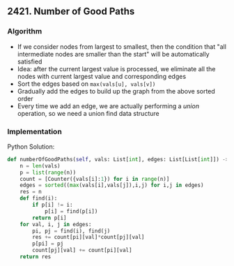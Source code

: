 ## 2421. Number of Good Paths
### Algorithm
- If we consider nodes from largest to smallest, then the condition that "all intermediate nodes are smaller than the start" will be automatically satisfied
- Idea: after the current largest value is processed, we eliminate all the nodes with current largest value and corresponding edges
- Sort the edges based on `max(vals[u], vals[v])`
- Gradually add the edges to build up the graph from the above sorted order
- Every time we add an edge, we are actually performing a *union* operation, so we need a union find data structure
### Implementation
Python Solution:
```Python
def numberOfGoodPaths(self, vals: List[int], edges: List[List[int]]) -> int:
    n = len(vals)
    p = list(range(n))
    count = [Counter({vals[i]:1}) for i in range(n)]
    edges = sorted((max(vals[i],vals[j]),i,j) for i,j in edges)
    res = n
    def find(i):
        if p[i] != i:
            p[i] = find(p[i])
        return p[i]
    for val, i, j in edges:
        pi, pj = find(i), find(j)
        res += count[pi][val]*count[pj][val]
        p[pi] = pj
        count[pj][val] += count[pi][val]
    return res
```

